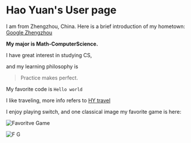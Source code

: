 # Hao Yuan's User page

I am from Zhengzhou, China. Here is a brief introduction of my hometown: [Google Zhengzhou](https://en.wikipedia.org/wiki/Zhengzhou)

**My major is Math-ComputerScience.**

I have great interest in studying CS, 

and my learning philosophy is

> Practice makes perfect.

My favorite code is `Hello world`

I like traveling, more info refers to [HY travel](hy_travel.md)

I enjoy playing switch, and one classical image my favorite game is here:

![Favoritve Game](https://www.google.com/url?sa=i&url=https%3A%2F%2Fwww.nintendo.com%2Fgames%2Fdetail%2Fthe-legend-of-zelda-breath-of-the-wild-switch%2F&psig=AOvVaw2xwTYaK4rmxf6LjivhKSvA&ust=1632771457983000&source=images&cd=vfe&ved=0CAsQjRxqFwoTCMiJm-ixnfMCFQAAAAAdAAAAABAL)

![F G](https://github.com/h2yuan/CSE110/zelda_piicture.jpg)
